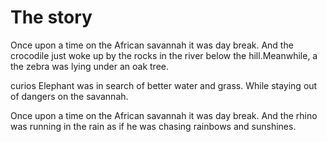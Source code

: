 # The story

Once upon a time on the African savannah it was day break. And the crocodile just woke up by the rocks in the river below the hill.Meanwhile, a the zebra was lying under an oak tree. 

<!-- Mthunzi line -->
curios Elephant was in search of better water and grass. While staying out of dangers on the savannah.


Once upon a time on the African savannah it was day break. And the rhino was running in the rain as if he was chasing rainbows and sunshines.